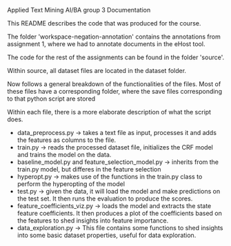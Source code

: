 Applied Text Mining AI/BA group 3 Documentation


This README describes the code that was produced for the course.

The folder 'workspace-negation-annotation' contains the annotations 
from assignment 1, where we had to annotate documents in the eHost tool.

The code for the rest of the assignments can be found in the folder 'source'.


Within source, all dataset files are located in the dataset folder. 

Now follows a general breakdown of the functionalities of the files. Most of these files have a corresponding
folder, where the save files corresponding to that python script are stored

Within each file, there is a more elaborate description of what the script does.

- data_preprocess.py -> takes a text file as input, processes it and adds the features as columns to the file.
- train.py -> reads the processed dataset file, initializes the CRF model and trains the model on the data.
- baseline_model.py and feature_selection_model.py -> inherits from the train.py model, but differes in the feature selection
- hyperopt.py -> makes use of the functions in the train.py class to perform the hyperopting of the model
- test.py -> given the data, it will load the model and make predictions on the test set. It then runs the evaluation to produce the scores.
- feature_coefficients_viz.py -> loads the model and extracts the state feature coefficients. It then produces a plot of the coefficients based on the features to shed insights into feature importance.
- data_exploration.py -> This file contains some functions to shed insights into some basic dataset properties, useful for data exploration.  

